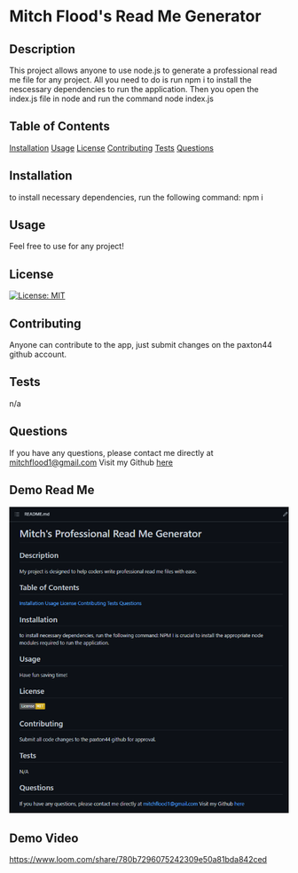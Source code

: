 # Mitch Flood's Read Me Generator  
## Description 
This project allows anyone to use node.js to generate a professional read me file for any project. All you need to do is run npm i to install the nescessary dependencies to run the application. Then you open the index.js file in node and run the command node index.js
## Table of Contents
[Installation](#Installation)
[Usage](#Usage)
[License](#License)
[Contributing](#Contributing)
[Tests](#Tests)
[Questions](#Questions)
## Installation 
to install necessary dependencies, run the following command:
npm i 
## Usage 
Feel free to use for any project!
## License 
[![License: MIT](https://img.shields.io/badge/License-MIT-yellow.svg)](https://opensource.org/licenses/MIT)
## Contributing 
Anyone can contribute to the app, just submit changes on the paxton44 github account.
## Tests 
n/a
## Questions
If you have any questions, please contact me directly at mitchflood1@gmail.com 
Visit my Github [here](https://github.com/paxton44)
## Demo Read Me 
![](./assets/DemoReadMe.png)
## Demo Video
https://www.loom.com/share/780b7296075242309e50a81bda842ced